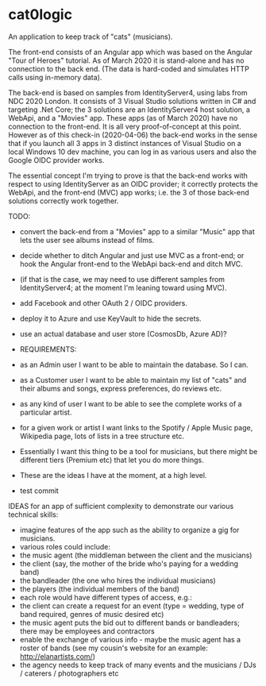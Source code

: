 # cat0logic
An application to keep track of "cats" (musicians).

The front-end consists of an Angular app which was based on the Angular "Tour of Heroes" tutorial.  As of March 2020 it is stand-alone and has no connection to the back end.  (The data is hard-coded and simulates HTTP calls using in-memory data).

The back-end is based on samples from IdentityServer4, using labs from NDC 2020 London.  It consists of 3 Visual Studio solutions written in C# and targeting .Net Core; the 3 solutions are an IdentityServer4 host solution, a WebApi, and a "Movies" app.  These apps (as of March 2020) have no connection to the front-end.  It is all very proof-of-concept at this point.  However as of this check-in (2020-04-06) the back-end works in the sense that if you launch all 3 apps in 3 distinct instances of Visual Studio on a local Windows 10 dev machine, you can log in as various users and also the Google OIDC provider works.

The essential concept I'm trying to prove is that the back-end works with respect to using IdentityServer as an OIDC provider; it correctly protects the WebApi, and the front-end (MVC) app works; i.e. the 3 of those back-end solutions correctly work together.

TODO:

- convert the back-end from a "Movies" app to a similar "Music" app that lets the user see albums instead of films.
- decide whether to ditch Angular and just use MVC as a front-end; or hook the Angular front-end to the WebApi back-end and ditch MVC.
- (if that is the case, we may need to use different samples from IdentityServer4; at the moment I'm leaning toward using MVC).
- add Facebook and other OAuth 2 / OIDC providers.
- deploy it to Azure and use KeyVault to hide the secrets.
- use an actual database and user store (CosmosDb, Azure AD)?

- REQUIREMENTS:

- as an Admin user I want to be able to maintain the database.  So I can.
- as a Customer user I want to be able to maintain my list of "cats" and their albums and songs, express preferences, do reviews etc.
- as any kind of user I want to be able to see the complete works of a particular artist.
- for a given work or artist I want links to the Spotify / Apple Music page, Wikipedia page, lots of lists in a tree structure etc.
- Essentially I want this thing to be a tool for musicians, but there might be different tiers (Premium etc) that let you do more things.
- These are the ideas I have at the moment, at a high level.
- test commit

IDEAS for an app of sufficient complexity to demonstrate our various technical skills:

- imagine features of the app such as the ability to organize a gig for musicians.
- various roles could include:
- the music agent (the middleman between the client and the musicians)
- the client (say, the mother of the bride who's paying for a wedding band)
- the bandleader (the one who hires the individual musicians)
- the players (the individual members of the band)
- each role would have different types of access, e.g.:
- the client can create a request for an event (type = wedding, type of band required, genres of music desired etc)
- the music agent puts the bid out to different bands or bandleaders; there may be employees and contractors
- enable the exchange of various info - maybe the music agent has a roster of bands (see my cousin's website for an example: http://elanartists.com/)
- the agency needs to keep track of many events and the musicians / DJs / caterers / photographers etc




